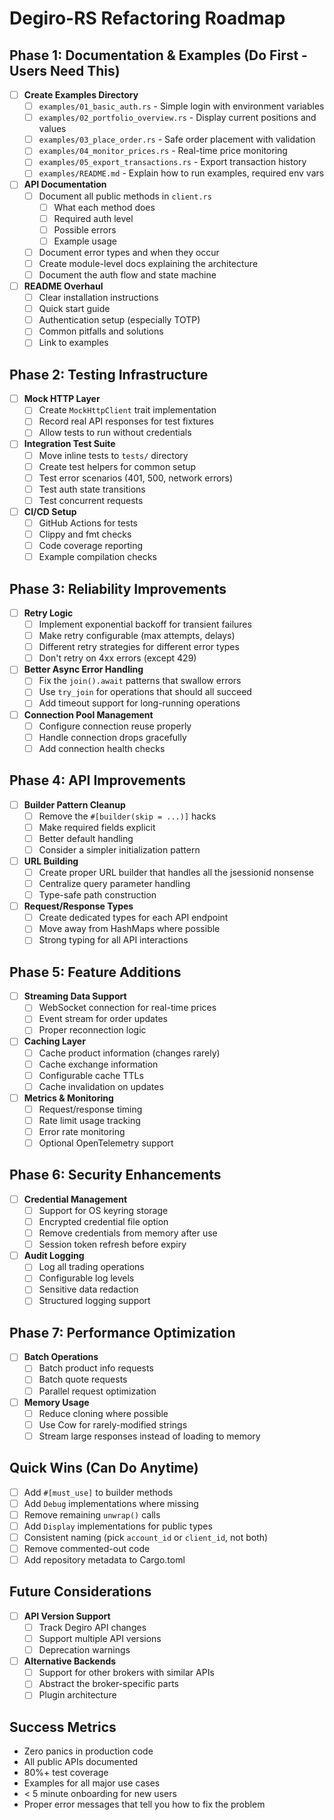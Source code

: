 # Degiro-RS Refactoring Roadmap

## Phase 1: Documentation & Examples (Do First - Users Need This)

- [ ] **Create Examples Directory**
  - [ ] `examples/01_basic_auth.rs` - Simple login with environment variables
  - [ ] `examples/02_portfolio_overview.rs` - Display current positions and values
  - [ ] `examples/03_place_order.rs` - Safe order placement with validation
  - [ ] `examples/04_monitor_prices.rs` - Real-time price monitoring
  - [ ] `examples/05_export_transactions.rs` - Export transaction history
  - [ ] `examples/README.md` - Explain how to run examples, required env vars

- [ ] **API Documentation**
  - [ ] Document all public methods in `client.rs`
    - [ ] What each method does
    - [ ] Required auth level
    - [ ] Possible errors
    - [ ] Example usage
  - [ ] Document error types and when they occur
  - [ ] Create module-level docs explaining the architecture
  - [ ] Document the auth flow and state machine

- [ ] **README Overhaul**
  - [ ] Clear installation instructions
  - [ ] Quick start guide
  - [ ] Authentication setup (especially TOTP)
  - [ ] Common pitfalls and solutions
  - [ ] Link to examples

## Phase 2: Testing Infrastructure

- [ ] **Mock HTTP Layer**
  - [ ] Create `MockHttpClient` trait implementation
  - [ ] Record real API responses for test fixtures
  - [ ] Allow tests to run without credentials

- [ ] **Integration Test Suite**
  - [ ] Move inline tests to `tests/` directory
  - [ ] Create test helpers for common setup
  - [ ] Test error scenarios (401, 500, network errors)
  - [ ] Test auth state transitions
  - [ ] Test concurrent requests

- [ ] **CI/CD Setup**
  - [ ] GitHub Actions for tests
  - [ ] Clippy and fmt checks
  - [ ] Code coverage reporting
  - [ ] Example compilation checks

## Phase 3: Reliability Improvements

- [ ] **Retry Logic**
  - [ ] Implement exponential backoff for transient failures
  - [ ] Make retry configurable (max attempts, delays)
  - [ ] Different retry strategies for different error types
  - [ ] Don't retry on 4xx errors (except 429)

- [ ] **Better Async Error Handling**
  - [ ] Fix the `join().await` patterns that swallow errors
  - [ ] Use `try_join` for operations that should all succeed
  - [ ] Add timeout support for long-running operations

- [ ] **Connection Pool Management**
  - [ ] Configure connection reuse properly
  - [ ] Handle connection drops gracefully
  - [ ] Add connection health checks

## Phase 4: API Improvements

- [ ] **Builder Pattern Cleanup**
  - [ ] Remove the `#[builder(skip = ...)]` hacks
  - [ ] Make required fields explicit
  - [ ] Better default handling
  - [ ] Consider a simpler initialization pattern

- [ ] **URL Building**
  - [ ] Create proper URL builder that handles all the jsessionid nonsense
  - [ ] Centralize query parameter handling
  - [ ] Type-safe path construction

- [ ] **Request/Response Types**
  - [ ] Create dedicated types for each API endpoint
  - [ ] Move away from HashMaps where possible
  - [ ] Strong typing for all API interactions

## Phase 5: Feature Additions

- [ ] **Streaming Data Support**
  - [ ] WebSocket connection for real-time prices
  - [ ] Event stream for order updates
  - [ ] Proper reconnection logic

- [ ] **Caching Layer**
  - [ ] Cache product information (changes rarely)
  - [ ] Cache exchange information
  - [ ] Configurable cache TTLs
  - [ ] Cache invalidation on updates

- [ ] **Metrics & Monitoring**
  - [ ] Request/response timing
  - [ ] Rate limit usage tracking
  - [ ] Error rate monitoring
  - [ ] Optional OpenTelemetry support

## Phase 6: Security Enhancements

- [ ] **Credential Management**
  - [ ] Support for OS keyring storage
  - [ ] Encrypted credential file option
  - [ ] Remove credentials from memory after use
  - [ ] Session token refresh before expiry

- [ ] **Audit Logging**
  - [ ] Log all trading operations
  - [ ] Configurable log levels
  - [ ] Sensitive data redaction
  - [ ] Structured logging support

## Phase 7: Performance Optimization

- [ ] **Batch Operations**
  - [ ] Batch product info requests
  - [ ] Batch quote requests
  - [ ] Parallel request optimization

- [ ] **Memory Usage**
  - [ ] Reduce cloning where possible
  - [ ] Use Cow for rarely-modified strings
  - [ ] Stream large responses instead of loading to memory

## Quick Wins (Can Do Anytime)

- [ ] Add `#[must_use]` to builder methods
- [ ] Add `Debug` implementations where missing
- [ ] Remove remaining `unwrap()` calls
- [ ] Add `Display` implementations for public types
- [ ] Consistent naming (pick `account_id` or `client_id`, not both)
- [ ] Remove commented-out code
- [ ] Add repository metadata to Cargo.toml

## Future Considerations

- [ ] **API Version Support**
  - [ ] Track Degiro API changes
  - [ ] Support multiple API versions
  - [ ] Deprecation warnings

- [ ] **Alternative Backends**
  - [ ] Support for other brokers with similar APIs
  - [ ] Abstract the broker-specific parts
  - [ ] Plugin architecture

## Success Metrics

- Zero panics in production code
- All public APIs documented
- 80%+ test coverage
- Examples for all major use cases
- < 5 minute onboarding for new users
- Proper error messages that tell you how to fix the problem